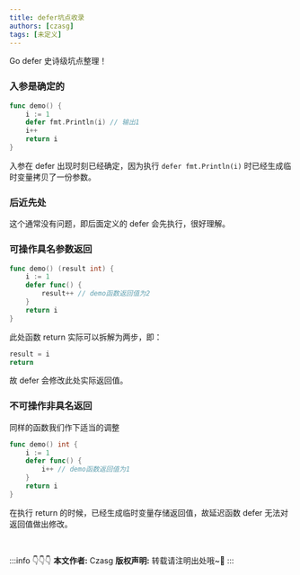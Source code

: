 ```yaml
---
title: defer坑点收录
authors: [czasg]
tags: [未定义]
---
```


Go defer 史诗级坑点整理！

<!--truncate-->

### 入参是确定的
```go
func demo() {
    i := 1
    defer fmt.Println(i) // 输出1
    i++
    return i
}
```
入参在 defer 出现时刻已经确定，因为执行 `defer fmt.Println(i)` 时已经生成临时变量拷贝了一份参数。

### 后近先处
这个通常没有问题，即后面定义的 defer 会先执行，很好理解。

### 可操作具名参数返回
```go
func demo() (result int) {
    i := 1
    defer func() {
        result++ // demo函数返回值为2
    }
    return i
}
```
此处函数 return 实际可以拆解为两步，即：
```go
result = i
return
```
故 defer 会修改此处实际返回值。

### 不可操作非具名返回
同样的函数我们作下适当的调整
```go
func demo() int {
    i := 1
    defer func() {
        i++ // demo函数返回值为1
    }
    return i
}
```
在执行 return 的时候，已经生成临时变量存储返回值，故延迟函数 defer 无法对返回值做出修改。

<br/>

:::info 👇👇👇
**本文作者:** Czasg
**版权声明:** 转载请注明出处哦~👮‍
:::